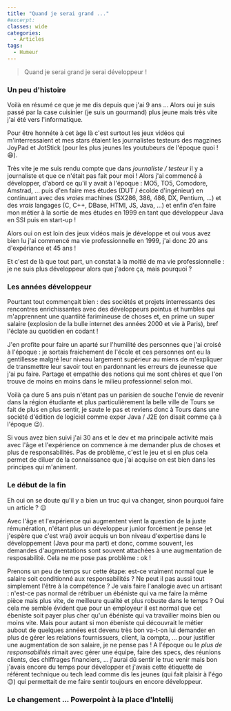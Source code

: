 ```yaml
---
title: "Quand je serai grand ..."
#excerpt: 
classes: wide
categories:
  - Articles
tags:
  - Humeur 
---
```

> Quand je serai grand je serai développeur !

### Un peu d'histoire
Voilà en résumé ce que je me dis depuis que j'ai 9 ans ... Alors oui je suis passé par la case cuisinier (je suis un gourmand) plus jeune mais très vite j'ai été vers l'informatique.

Pour être honnéte à cet àge là c'est surtout les jeux vidéos qui m'interressaient et mes stars étaient les journalistes testeurs des magzines JoyPad et JotStick (pour les plus jeunes les youtubeurs de l'époque quoi ! :smile:).

Très vite je me suis rendu compte que dans *journaliste / testeur* il y a journaliste et que ce n'était pas fait pour moi !
Alors j'ai commencé à développer, d'abord ce qu'il y avait à l'époque : MO5, TO5, Comodore, Amstrad, ... puis d'en faire mes études (DUT / écolde d'ingénieur) en continuant avec des *vraies* machines (SX286, 386, 486, DX, Pentium, ...) et des *vrais* langages (C, C++, DBase, HTMl, JS, Java, ...) et enfin d'en faire mon métier à la sortie de mes études en 1999 en tant que développeur Java en SSI puis en start-up !

Alors oui on est loin des jeux vidéos mais je développe et oui vous avez bien lu j'ai commencé ma vie professionnelle en 1999, j'ai donc 20 ans d'expériance et 45 ans !

Et c'est de là que tout part, un constat à la moitié de ma vie professionnelle : je ne suis plus développeur alors que j'adore ça, mais pourquoi ?

### Les années développeur
Pourtant tout commençait bien : des sociétés et projets interressants des rencontres enrichissantes avec des développeurs pointus et humbles qui m'apprennent une quantiité farimineuse de choses et, en prime un super salaire (explosion de la bulle internet des années 2000 et vie à Paris), bref l'éclate au quotidien en codant !

J'en profite pour faire un aparté sur l'humilité des personnes que j'ai croisé à l'époque : je sortais fraichement de l'école et ces personnes ont eu la gentillesse malgré leur niveau largement supérieur au miens de m'expliquer de transmettre leur savoir tout en pardonnant les erreurs de jeunesse que j'ai pu faire. Partage et empathie des notions qui me sont chères et que l'on trouve de moins en moins dans le milieu professionnel selon moi. 

Voilà ça dure 5 ans puis n'étant pas un parisien de souche l'envie de revenir dans la région étudiante et plus particulièrement la belle ville de Tours se fait de plus en plus sentir, je saute le pas et reviens donc à Tours dans une société d'édition de logiciel comme exper Java / J2E (on disait comme ça à l'époque :wink:).

Si vous avez bien suivi j'ai 30 ans et le dev et ma principale activité mais avec l'âge et l'expérience on commence à me demander plus de choses et plus de responsabilités. Pas de problème, c'est le jeu et si en plus cela permet de diluer de la connaissance que j'ai acquise on est bien dans les principes qui m'animent.

### Le début de la fin
Eh oui on se doute qu'il y a bien un truc qui va changer, sinon pourquoi faire un article ? :wink:

Avec l'âge et l'expérience qui augmentent vient la question de la juste rémunération, n'étant plus un développeur junior forcément je pense (et j'espère que c'est vrai) avoir acquis un bon niveau d'expertise dans le développement (Java pour ma part) et donc, comme souvent, les demandes d'augmentations sont souvent attachées à une augmentation de resposabilité. Cela ne me pose pas problème : ok !

Prenons un peu de temps sur cette étape: est-ce vraiment normal que le salaire soit conditionné aux responsabilités ? Ne peut il pas aussi tout simplement l'être à la compétence ? Je vais faire l'analogie avec un artisant : n'est-ce pas normal de rétribuer un ébéniste qui va me faire la même pièce mais plus vite, de meilleure qualité et plus robuste dans le temps ? Oui cela me semble évident que pour un employeur il est normal que cet ébeniste soit payer plus cher qu'un ébéniste qui va travailler moins bien ou moins vite. Mais pour autant si mon ébeniste qui découvrait le métier aubout de quelques années est devenu très bon va-t-on lui demander en plus de gérer les relations fournissuers, client, la compta, ... pour justifier une augmentation de son salaire, je ne pense pas ! A l'époque ou le *plus de responsabilités* rimait avec gérer une équipe, faire des specs, des réunions clients, des chiffrages financiers, ... j'aurai dû sentir le truc venir mais bon j'avais encore du temps pour développer et j'avais cette étiquette de référent technique ou tech lead comme dis les jeunes (qui fait plaisir à l'égo :wink:) qui permettait de me faire sentir toujours en encore développeur.

### Le changement ... Powerpoint à la place d'Intellij

